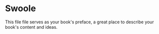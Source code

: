 Swoole
=======

This file file serves as your book's preface, a great place to describe your book's content and ideas.
